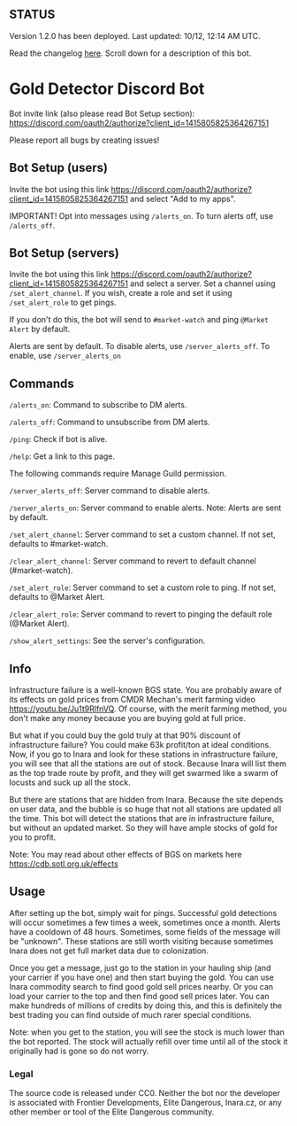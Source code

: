 ## STATUS
Version 1.2.0 has been deployed. Last updated: 10/12, 12:14 AM UTC.

Read the changelog [here](https://github.com/congenial-acorn/gold-detector/blob/main/CHANGELOG.md). Scroll down for a description of this bot.

# Gold Detector Discord Bot
Bot invite link (also please read Bot Setup section): https://discord.com/oauth2/authorize?client_id=1415805825364267151

Please report all bugs by creating issues!

## Bot Setup (users)
Invite the bot using this link https://discord.com/oauth2/authorize?client_id=1415805825364267151 and select "Add to my apps".

IMPORTANT! Opt into messages using `/alerts_on`. To turn alerts off, use `/alerts_off`.

## Bot Setup (servers)
Invite the bot using this link https://discord.com/oauth2/authorize?client_id=1415805825364267151 and select a server.
Set a channel using `/set_alert_channel`. If you wish, create a role and set it using `/set_alert_role` to get pings.

If you don't do this, the bot will send to `#market-watch` and ping `@Market Alert` by default.

Alerts are sent by default. To disable alerts, use `/server_alerts_off`. To enable, use `/server_alerts_on`

## Commands
`/alerts_on`: Command to subscribe to DM alerts.

`/alerts_off`: Command to unsubscribe from DM alerts.

`/ping`: Check if bot is alive.

`/help`: Get a link to this page.

The following commands require Manage Guild permission.

`/server_alerts_off`: Server command to disable alerts.

`/server_alerts_on`: Server command to enable alerts. Note: Alerts are sent by default.

`/set_alert_channel`: Server command to set a custom channel. If not set, defaults to #market-watch.

`/clear_alert_channel`: Server command to revert to default channel (#market-watch).

`/set_alert_role`: Server command to set a custom role to ping. If not set, defaults to @Market Alert.

`/clear_alert_role`: Server command to revert to pinging the default role (@Market Alert).

`/show_alert_settings`: See the server's configuration.

## Info
Infrastructure failure is a well-known BGS state. You are probably aware of its effects on gold prices from CMDR Mechan's merit farming video https://youtu.be/Ju1t9RlfnVQ.
Of course, with the merit farming method, you don't make any money because you are buying gold at full price.

But what if you could buy the gold truly at that 90% discount of infrastructure failure? You could make 63k profit/ton at ideal conditions.
Now, if you go to Inara and look for these stations in infrastructure failure, you will see that all the stations are out of stock. Because Inara will list them as the top trade route by profit, and they will get swarmed like a swarm of locusts and suck up all the stock.

But there are stations that are hidden from Inara. Because the site depends on user data, and the bubble is so huge that not all stations are updated all the time.
This bot will detect the stations that are in infrastructure failure, but without an updated market. So they will have ample stocks of gold for you to profit.

Note: You may read about other effects of BGS on markets here https://cdb.sotl.org.uk/effects

## Usage
After setting up the bot, simply wait for pings. Successful gold detections will occur sometimes a few times a week, sometimes once a month. Alerts have a cooldown of 48 hours. Sometimes, some fields of the message will be "unknown". These stations are still worth visiting because sometimes Inara does not get full market data due to colonization.

Once you get a message, just go to the station in your hauling ship (and your carrier if you have one) and then start buying the gold. You can use Inara commodity search to find good gold sell prices nearby. Or you can load your carrier to the top and then find good sell prices later. You can make hundreds of millions of credits by doing this, and this is definitely the best trading you can find outside of much rarer special conditions. 

Note: when you get to the station, you will see the stock is much lower than the bot reported. The stock will actually refill over time until all of the stock it originally had is gone so do not worry.

### Legal
The source code is released under CC0. Neither the bot nor the developer is associated with Frontier Developments, Elite Dangerous, Inara.cz, or any other member or tool of the Elite Dangerous community.
